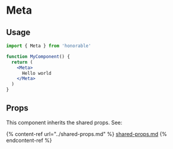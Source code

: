 # Meta

## Usage

```jsx
import { Meta } from 'honorable'

function MyComponent() {
  return (
    <Meta>
      Hello world
    </Meta>
  )
}
```

## Props

This component inherits the shared props. See:

{% content-ref url="../shared-props.md" %}
[shared-props.md](../shared-props.md)
{% endcontent-ref %}

